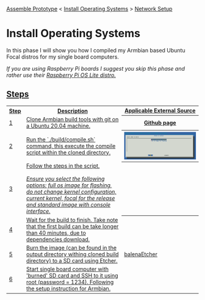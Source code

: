 <a href="https://github.com/coenraadhuman/docker-arm-cluster/blob/master/documentation/1-assemble-prototype.md">Assemble Prototype</a> < <a href="https://github.com/coenraadhuman/docker-arm-cluster/blob/master/documentation/2-install-os.md">Install Operating Systems</a> > <a href="https://github.com/coenraadhuman/docker-arm-cluster/blob/master/documentation/3-network-setup.md">Network Setup</a>

# Install Operating Systems
In this phase I will show you how I compiled my Armbian based Ubuntu Focal distros for my single board computers.

_If you are using Raspberry Pi boards I suggest you skip this phase and rather use their <a href="https://www.raspberrypi.org/downloads/raspberry-pi-os/">Raspberry Pi OS Lite distro._

## Steps 

<table>
  <tr>
    <th>Step</th>
    <th>Description</th>
    <th>Applicable External Source</th>
  </tr>
  <tr>
    <td>1</td>
    <td>Clone Armbian build tools with git on a Ubuntu 20.04 machine.</td>
    <th><a href="https://github.com/armbian/build">Github page</a></th>
  </tr>
  <tr>
    <td>2</td>
    <td>Run the `./build/compile.sh` command, this execute the compile script within the cloned directory.</td>
    <th><img src="../images/armbian-build-tools.gif" alt="Armbian logo" width="100%"></th>
  </tr>
  <tr>
    <td>3</td>
    <td>Follow the steps in the script.<br><br><i>Ensure you select the following options: full os image for flashing, do not change kernel configuration, current kernel, focal for the release and standard image with console interface.</i></td>
    <th></th>
  </tr>
  <tr>
    <td>4</td>
    <td>Wait for the build to finish. Take note that the first build can be take longer than 40 minutes, due to dependencies download.</td>
    <th></th>
  </tr>
  <tr>
    <td>5</td>
    <td>Burn the image (can be found in the output directory withing cloned build directory) to a SD card using Etcher.</td>
    <td><a href="https://www.balena.io/etcher/">balenaEtcher</a></td>
  </tr>
  <tr>
    <td>6</td>
    <td>Start single board computer with 'burned' SD card and SSH to it using root (password = 1234). Following the setup instruction for Armbian.</td>
    <td></td>
  </tr>
</table>
